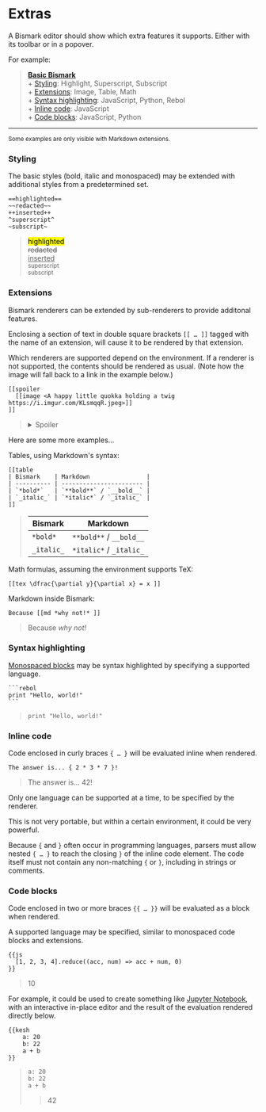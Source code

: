 # Extras

A Bismark editor should show which extra features it supports. Either with its toolbar or in a popover.

For example:

> **[Basic Bismark](/readme.md)**  
> \+ [Styling](#styling): Highlight, Superscript, Subscript  
> \+ [Extensions](#extensions): Image, Table, Math  
> \+ [Syntax highlighting](#syntax-highlighting): JavaScript, Python, Rebol  
> \+ [Inline code](#inline-code): JavaScript  
> \+ [Code blocks](#code-blocks): JavaScript, Python

---

<sub>Some examples are only visible with Markdown extensions.</sub>


### Styling

The basic styles (bold, italic and monospaced) may be extended with additional styles from a predetermined set.

	==highlighted==
	~~redacted~~
	++inserted++
	^superscript^
	~subscript~

> <mark>highlighted</mark>  
> <del>redacted</del>  
> <ins>inserted</ins>  
> <sup>superscript</sup>  
> <sub>subscript</sub>


### Extensions

Bismark renderers can be extended by sub-renderers to provide additonal features.

Enclosing a section of text in double square brackets `[[ … ]]` tagged with the name of an extension, will cause it to be rendered by that extension.

Which renderers are supported depend on the environment. If a renderer is not supported, the contents should be rendered as usual. (Note how the image will fall back to a link in the example below.)

	[[spoiler
	  [[image <A happy little quokka holding a twig https://i.imgur.com/KLsmqqR.jpeg>]]
	]]

> <details>
> <summary>Spoiler</summary>
>   <img title="A happy little quokka holding a twig" src="https://i.imgur.com/KLsmqqR.jpeg"/>
> </details>

Here are some more examples…

Tables, using Markdown's syntax:

	[[table
	| Bismark    | Markdown                |
	| ---------- | ----------------------- |
	| `*bold*`   | `**bold**` / `__bold__` |
	| `_italic_` | `*italic*` / `_italic_` |
	]]

> | Bismark    | Markdown                |
> | ---------- | ----------------------- |
> | `*bold*`   | `**bold**` / `__bold__` |
> | `_italic_` | `*italic*` / `_italic_` |

Math formulas, assuming the environment supports TeX:

	[[tex \dfrac{\partial y}{\partial x} = x ]]

Markdown inside Bismark:

	Because [[md *why not!* ]]

> Because *why not!*


### Syntax highlighting

[Monospaced blocks](/readme.md#monospaced-blocks) may be syntax highlighted by specifying a supported language.

	```rebol
	print "Hello, world!"
	```

> ```rebol
> print "Hello, world!"
> ```


### Inline code

Code enclosed in curly braces `{ … }` will be evaluated inline when rendered.

	The answer is... { 2 * 3 * 7 }!

> The answer is… 42!

Only one language can be supported at a time, to be specified by the renderer.

This is not very portable, but within a certain environment, it could be very powerful.

Because `{` and `}` often occur in programming languages, parsers must allow nested `{ … }` to reach the closing `}` of the inline code element. The code itself must not contain any non-matching `{` or `}`, including in strings or comments.


### Code blocks

Code enclosed in two or more braces `{{ … }}` will be evaluated as a block when rendered.

A supported language may be specified, similar to monospaced code blocks and extensions.

	{{js
	  [1, 2, 3, 4].reduce((acc, num) => acc + num, 0)
	}}

> 10

For example, it could be used to create something like [Jupyter Notebook](https://jupyter.org/), with an interactive in-place editor and the result of the evaluation rendered directly below.

	{{kesh
	    a: 20
	    b: 22
	    a + b
	}}

> ```
> a: 20
> b: 22
> a + b
> ```
> > 42
